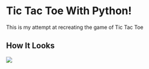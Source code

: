 # Tic Tac Toe With Python!
This is my attempt at recreating the game of Tic Tac Toe

## How It Looks
![](https://github.com/neophyte-programmer/tic-tac-toe/blob/main/tictactoe.png?raw=true)
